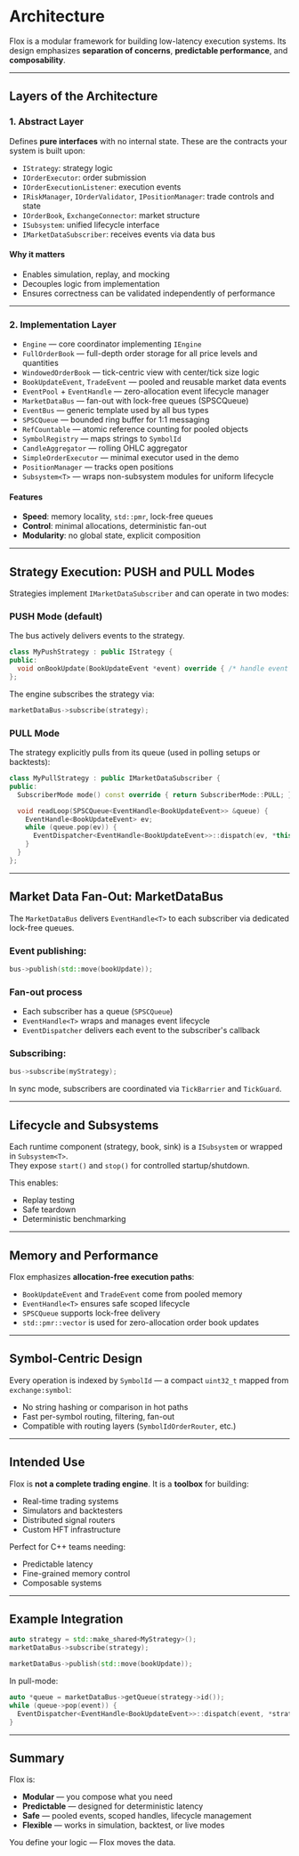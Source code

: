 # Architecture

Flox is a modular framework for building low-latency execution systems. Its design emphasizes **separation of concerns**, **predictable performance**, and **composability**.

---

## Layers of the Architecture

### 1. Abstract Layer

Defines **pure interfaces** with no internal state. These are the contracts your system is built upon:

- `IStrategy`: strategy logic
- `IOrderExecutor`: order submission
- `IOrderExecutionListener`: execution events
- `IRiskManager`, `IOrderValidator`, `IPositionManager`: trade controls and state
- `IOrderBook`, `ExchangeConnector`: market structure
- `ISubsystem`: unified lifecycle interface
- `IMarketDataSubscriber`: receives events via data bus

#### Why it matters

- Enables simulation, replay, and mocking
- Decouples logic from implementation
- Ensures correctness can be validated independently of performance

---

### 2. Implementation Layer

- `Engine` — core coordinator implementing `IEngine`
- `FullOrderBook` — full-depth order storage for all price levels and quantities
- `WindowedOrderBook` — tick-centric view with center/tick size logic
- `BookUpdateEvent`, `TradeEvent` — pooled and reusable market data events
- `EventPool` + `EventHandle` — zero-allocation event lifecycle manager
- `MarketDataBus` — fan-out with lock-free queues (SPSCQueue)
- `EventBus` — generic template used by all bus types
- `SPSCQueue` — bounded ring buffer for 1:1 messaging
- `RefCountable` — atomic reference counting for pooled objects
- `SymbolRegistry` — maps strings to `SymbolId`
- `CandleAggregator` — rolling OHLC aggregator
- `SimpleOrderExecutor` — minimal executor used in the demo
- `PositionManager` — tracks open positions
- `Subsystem<T>` — wraps non-subsystem modules for uniform lifecycle

#### Features

- **Speed**: memory locality, `std::pmr`, lock-free queues
- **Control**: minimal allocations, deterministic fan-out
- **Modularity**: no global state, explicit composition

---

## Strategy Execution: PUSH and PULL Modes

Strategies implement `IMarketDataSubscriber` and can operate in two modes:

### PUSH Mode (default)

The bus actively delivers events to the strategy.

```cpp
class MyPushStrategy : public IStrategy {
public:
  void onBookUpdate(BookUpdateEvent *event) override { /* handle event */ }
};
```

The engine subscribes the strategy via:

```cpp
marketDataBus->subscribe(strategy);
```

### PULL Mode

The strategy explicitly pulls from its queue (used in polling setups or backtests):

```cpp
class MyPullStrategy : public IMarketDataSubscriber {
public:
  SubscriberMode mode() const override { return SubscriberMode::PULL; }

  void readLoop(SPSCQueue<EventHandle<BookUpdateEvent>> &queue) {
    EventHandle<BookUpdateEvent> ev;
    while (queue.pop(ev)) {
      EventDispatcher<EventHandle<BookUpdateEvent>>::dispatch(ev, *this);
    }
  }
};
```

---

## Market Data Fan-Out: MarketDataBus

The `MarketDataBus` delivers `EventHandle<T>` to each subscriber via dedicated lock-free queues.

### Event publishing:

```cpp
bus->publish(std::move(bookUpdate));
```

### Fan-out process

- Each subscriber has a queue (`SPSCQueue`)
 - `EventHandle<T>` wraps and manages event lifecycle
 - `EventDispatcher` delivers each event to the subscriber's callback

### Subscribing:

```cpp
bus->subscribe(myStrategy);
```

In sync mode, subscribers are coordinated via `TickBarrier` and `TickGuard`.

---

## Lifecycle and Subsystems

Each runtime component (strategy, book, sink) is a `ISubsystem` or wrapped in `Subsystem<T>`.  
They expose `start()` and `stop()` for controlled startup/shutdown.

This enables:

- Replay testing
- Safe teardown
- Deterministic benchmarking

---

## Memory and Performance

Flox emphasizes **allocation-free execution paths**:

- `BookUpdateEvent` and `TradeEvent` come from pooled memory
- `EventHandle<T>` ensures safe scoped lifecycle
- `SPSCQueue` supports lock-free delivery
- `std::pmr::vector` is used for zero-allocation order book updates

---

## Symbol-Centric Design

Every operation is indexed by `SymbolId` — a compact `uint32_t` mapped from `exchange:symbol`:

- No string hashing or comparison in hot paths
- Fast per-symbol routing, filtering, fan-out
- Compatible with routing layers (`SymbolIdOrderRouter`, etc.)

---

## Intended Use

Flox is **not a complete trading engine**. It is a **toolbox** for building:

- Real-time trading systems
- Simulators and backtesters
- Distributed signal routers
- Custom HFT infrastructure

Perfect for C++ teams needing:

- Predictable latency
- Fine-grained memory control
- Composable systems

---

## Example Integration

```cpp
auto strategy = std::make_shared<MyStrategy>();
marketDataBus->subscribe(strategy);

marketDataBus->publish(std::move(bookUpdate));
```

In pull-mode:

```cpp
auto *queue = marketDataBus->getQueue(strategy->id());
while (queue->pop(event)) {
  EventDispatcher<EventHandle<BookUpdateEvent>>::dispatch(event, *strategy);
}
```

---

## Summary

Flox is:

- **Modular** — you compose what you need
- **Predictable** — designed for deterministic latency
- **Safe** — pooled events, scoped handles, lifecycle management
- **Flexible** — works in simulation, backtest, or live modes

You define your logic — Flox moves the data.